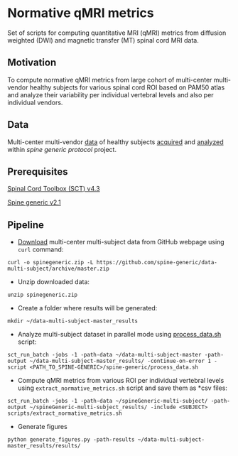 # Normative qMRI metrics

Set of scripts for computing quantitative MRI (qMRI) metrics from diffusion weighted (DWI) and magnetic transfer (MT) spinal cord MRI data.

## Motivation

To compute normative qMRI metrics from large cohort of multi-center multi-vendor healthy subjects for various spinal cord ROI based on PAM50 atlas and analyze their variability per individual vertebral levels and also per individual vendors.

## Data 

Multi-center multi-vendor [data](https://spine-generic.readthedocs.io/en/latest/index.html) of healthy subjects [acquired](https://osf.io/tt4z9/) and [analyzed](https://spine-generic.readthedocs.io/en/latest/documentation.html#getting-started) within _spine generic protocol_ project.

## Prerequisites
[Spinal Cord Toolbox (SCT) v4.3](https://github.com/neuropoly/spinalcordtoolbox)

[Spine generic v2.1](https://github.com/sct-pipeline/spine-generic)

## Pipeline
- [Download](https://github.com/spine-generic/data-multi-subject#download-zip-package-recommended) multi-center multi-subject data from GitHub webpage using ``curl`` command:

`curl -o spinegeneric.zip -L https://github.com/spine-generic/data-multi-subject/archive/master.zip`

- Unzip downloaded data:

`unzip spinegeneric.zip`

- Create a folder where results will be generated:

`mkdir ~/data-multi-subject-master_results`

- Analyze multi-subject dataset in parallel mode using [process_data.sh](https://github.com/spine-generic/spine-generic/blob/master/process_data.sh) script:

`sct_run_batch -jobs -1 -path-data ~/data-multi-subject-master -path-output ~/data-multi-subject-master_results/ -continue-on-error 1 -script <PATH_TO_SPINE-GENERIC>/spine-generic/process_data.sh`

- Compute qMRI metrics from various ROI per individual vertebral levels using `extract_normative_metrics.sh` script and save them as *csv files:

`sct_run_batch -jobs -1 -path-data ~/spineGeneric-multi-subject/ -path-output ~/spineGeneric-multi-subject_results/ -include <SUBJECT> scripts/extract_normative_metrics.sh`

- Generate figures

`python generate_figures.py -path-results ~/data-multi-subject-master_results/results/`
